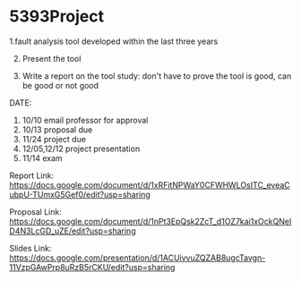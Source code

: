 # 5393Project
1.fault analysis tool developed within the last three years

2. Present the tool

3. Write a report on the tool study: don't have to prove the tool is good, can be good or not good


DATE:
1. 10/10 email professor for approval 
2. 10/13 proposal due
3. 11/24 project due
4. 12/05,12/12 project presentation
5. 11/14 exam



Report Link:
https://docs.google.com/document/d/1xRFitNPWaY0CFWHWLOsITC_eveaCubpU-TUmxG5Gef0/edit?usp=sharing



Proposal Link:
https://docs.google.com/document/d/1nPt3EpQsk2ZcT_d1OZ7kai1xOckQNeID4N3LcGD_uZE/edit?usp=sharing


Slides Link:
https://docs.google.com/presentation/d/1ACUivvuZQZAB8ugcTavgn-11VzpGAwPrp8uRzB5rCKU/edit?usp=sharing

